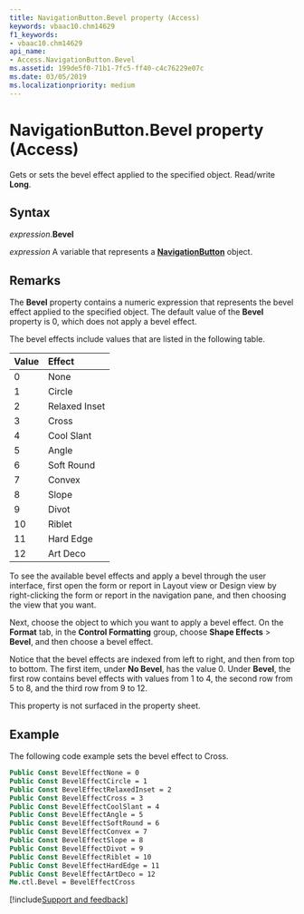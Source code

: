 ```yaml
---
title: NavigationButton.Bevel property (Access)
keywords: vbaac10.chm14629
f1_keywords:
- vbaac10.chm14629
api_name:
- Access.NavigationButton.Bevel
ms.assetid: 199de5f0-71b1-7fc5-ff40-c4c76229e07c
ms.date: 03/05/2019
ms.localizationpriority: medium
---
```



# NavigationButton.Bevel property (Access)

Gets or sets the bevel effect applied to the specified object. Read/write **Long**.


## Syntax

_expression_.**Bevel**

_expression_ A variable that represents a **[NavigationButton](Access.NavigationButton.md)** object.


## Remarks

The **Bevel** property contains a numeric expression that represents the bevel effect applied to the specified object. The default value of the **Bevel** property is 0, which does not apply a bevel effect.

The bevel effects include values that are listed in the following table.

|Value|Effect|
|:-----|:-----|
|0|None|
|1|Circle|
|2|Relaxed Inset|
|3|Cross|
|4|Cool Slant|
|5|Angle|
|6|Soft Round|
|7|Convex|
|8|Slope|
|9|Divot|
|10|Riblet|
|11|Hard Edge|
|12|Art Deco|

To see the available bevel effects and apply a bevel through the user interface, first open the form or report in Layout view or Design view by right-clicking the form or report in the navigation pane, and then choosing the view that you want. 

Next, choose the object to which you want to apply a bevel effect. On the **Format** tab, in the **Control Formatting** group, choose **Shape Effects** > **Bevel**, and then choose a bevel effect. 

Notice that the bevel effects are indexed from left to right, and then from top to bottom. The first item, under **No Bevel**, has the value 0. Under **Bevel**, the first row contains bevel effects with values from 1 to 4, the second row from 5 to 8, and the third row from 9 to 12.

This property is not surfaced in the property sheet.

## Example

The following code example sets the bevel effect to Cross.

```vb
Public Const BevelEffectNone = 0 
Public Const BevelEffectCircle = 1 
Public Const BevelEffectRelaxedInset = 2 
Public Const BevelEffectCross = 3 
Public Const BevelEffectCoolSlant = 4 
Public Const BevelEffectAngle = 5 
Public Const BevelEffectSoftRound = 6 
Public Const BevelEffectConvex = 7 
Public Const BevelEffectSlope = 8 
Public Const BevelEffectDivot = 9 
Public Const BevelEffectRiblet = 10 
Public Const BevelEffectHardEdge = 11 
Public Const BevelEffectArtDeco = 12 
Me.ctl.Bevel = BevelEffectCross
```




[!include[Support and feedback](~/includes/feedback-boilerplate.md)]